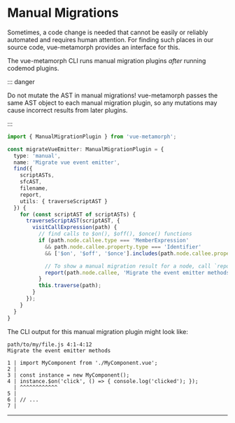 # Manual Migrations

Sometimes, a code change is needed that cannot be easily or reliably automated and requires human attention. For finding such places in our source code, vue-metamorph provides an interface for this.

The vue-metamorph CLI runs manual migration plugins *after* running codemod plugins.

::: danger

Do not mutate the AST in manual migrations! vue-metamorph passes the same AST object to each manual migration plugin, so any mutations may cause incorrect results from later plugins.

:::


```ts twoslash
import { ManualMigrationPlugin } from 'vue-metamorph';

const migrateVueEmitter: ManualMigrationPlugin = {
  type: 'manual',
  name: 'Migrate vue event emitter',
  find({
    scriptASTs,
    sfcAST,
    filename,
    report,
    utils: { traverseScriptAST }
  }) {
    for (const scriptAST of scriptASTs) {
      traverseScriptAST(scriptAST, {
        visitCallExpression(path) {
          // find calls to $on(), $off(), $once() functions
          if (path.node.callee.type === 'MemberExpression'
            && path.node.callee.property.type === 'Identifier'
            && ['$on', '$off', '$once'].includes(path.node.callee.property.name)) {

            // To show a manual migration result for a node, call `report()` and pass the node and a message
            report(path.node.callee, 'Migrate the event emitter methods');
          }
          this.traverse(path);
        }
      });
    }
  }
}

```

The CLI output for this manual migration plugin might look like:


```
path/to/my/file.js 4:1-4:12
Migrate the event emitter methods

1 | import MyComponent from './MyComponent.vue';
2 |
3 | const instance = new MyComponent();
4 | instance.$on('click', () => { console.log('clicked'); });
  | ^^^^^^^^^^^^
5 |
6 | // ...
7 |

```

---

